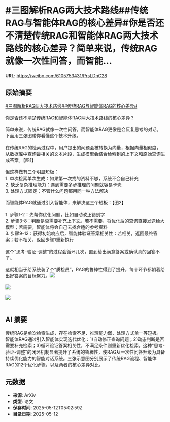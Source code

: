 # #三图解析RAG两大技术路线##传统RAG与智能体RAG的核心差异#你是否还不清楚传统RAG和智能体RAG两大技术路线的核心差异？简单来说，传统RAG就像一次性问答，而智能...

**URL**: https://weibo.com/6105753431/PrsLDnC28

## 原始摘要

<a href="https://m.weibo.cn/search?containerid=231522type%3D1%26t%3D10%26q%3D%23%E4%B8%89%E5%9B%BE%E8%A7%A3%E6%9E%90RAG%E4%B8%A4%E5%A4%A7%E6%8A%80%E6%9C%AF%E8%B7%AF%E7%BA%BF%23&amp;extparam=%23%E4%B8%89%E5%9B%BE%E8%A7%A3%E6%9E%90RAG%E4%B8%A4%E5%A4%A7%E6%8A%80%E6%9C%AF%E8%B7%AF%E7%BA%BF%23" data-hide=""><span class="surl-text">#三图解析RAG两大技术路线#</span></a><a href="https://m.weibo.cn/search?containerid=231522type%3D1%26t%3D10%26q%3D%23%E4%BC%A0%E7%BB%9FRAG%E4%B8%8E%E6%99%BA%E8%83%BD%E4%BD%93RAG%E7%9A%84%E6%A0%B8%E5%BF%83%E5%B7%AE%E5%BC%82%23&amp;extparam=%23%E4%BC%A0%E7%BB%9FRAG%E4%B8%8E%E6%99%BA%E8%83%BD%E4%BD%93RAG%E7%9A%84%E6%A0%B8%E5%BF%83%E5%B7%AE%E5%BC%82%23" data-hide=""><span class="surl-text">#传统RAG与智能体RAG的核心差异#</span></a><br><br>你是否还不清楚传统RAG和智能体RAG两大技术路线的核心差异？<br><br>简单来说，传统RAG就像一次性问答，而智能体RAG更像是会反复思考的对话。下面用三张图带你看懂这个技术升级。<br><br>在传统RAG的检索过程中，用户提出的问题会被转换为向量，根据向量相似度，从数据库中查询最相关的文本片段，生成模型会结合检索到的上下文和原始查询生成答案。【图1】<br><br>但这样做有三个明显短板：<br>1. 单次检索单次生成：如果第一次找的资料不够，系统不会自己补充<br>2. 缺乏复杂推理能力：遇到需要多步推理的问题就容易卡壳<br>3. 处理方式固定：不管什么问题都用同一种方法解决<br><br>而智能体RAG就通过引入智能体，来解决这三个短板：【图2】<br><br>1. 步骤1-2：先帮你优化问题，比如自动改正错别字<br>2. 步骤3-8：判断是否需要补充上下文。若不需要，将优化后的查询直接发送给大模型；若需要，智能体将会自己去找合适的参考资料<br>3. 步骤9-12：获得初始响应后，智能体验证答案相关性：若相关，返回最终答案；若不相关，返回步骤1重新执行<br><br>这个“思考-验证-调整”的过程会循环几次，直到给出满意答案或确认真的回答不了。<br><br>这就相当于给系统装了个“质检员”，RAG的鲁棒性得到了提升，每个环节都朝着给出好答案的目标努力。<img style="" src="https://tvax4.sinaimg.cn/large/006Fd7o3gy1i1clck8zh4g30zk0f6k3u.gif" referrerpolicy="no-referrer"><br><br><img style="" src="https://tvax1.sinaimg.cn/large/006Fd7o3gy1i1clct7zbrg30zk0oiarp.gif" referrerpolicy="no-referrer"><br><br><img style="" src="https://tvax4.sinaimg.cn/large/006Fd7o3gy1i1clcl0536g30ue0zknmg.gif" referrerpolicy="no-referrer"><br><br>

## AI 摘要

传统RAG是单次检索生成，存在检索不足、推理能力弱、处理方式单一等短板。智能体RAG通过引入智能体实现迭代优化：1)自动修正查询问题；2)动态判断是否需要补充检索；3)循环验证答案相关性，不满足条件则重新优化检索。这种"思考-验证-调整"的闭环机制显著提升了系统的鲁棒性，使RAG从一次性问答升级为具备持续优化能力的智能对话系统。三张示意图分别展示了传统RAG流程、智能体RAG的12个优化步骤，以及两者的核心差异对比。

## 元数据

- **来源**: ArXiv
- **类型**: 论文
- **保存时间**: 2025-05-12T05:02:59Z
- **目录日期**: 2025-05-12
